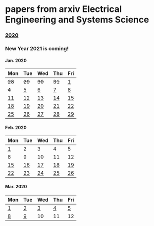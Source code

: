 # papers from arxiv Electrical Engineering and Systems Science

### [2020](2020.md)

### New Year 2021 is coming!

#### Jan. 2020
| Mon                           | Tue                           | Wed                           | Thu                           | Fri                           |
| ----------------------------- | ----------------------------- | ----------------------------- | ----------------------------- | ----------------------------- |
~~28~~ | ~~29~~ | ~~30~~ | ~~31~~ | [1](2021/202101/20210101.md) |
~~4~~ | [5](2021/202101/20210105.md) | [6](2021/202101/20210106.md) | [7](2021/202101/20210107.md) | [8](2021/202101/20210108.md) |
[11](2021/202101/20210111.md) | [12](2021/202101/20210112.md) | [13](2021/202101/20210113.md) | [14](2021/202101/20210114.md) | [15](2021/202101/20210115.md) |
[18](2021/202101/20210118.md) | [19](2021/202101/20210119.md) | [20](2021/202101/20210120.md) | [21](2021/202101/20210121.md) | [22](2021/202101/20210122.md) |
[25](2021/202101/20210125.md) | [26](2021/202101/20210126.md) | [27](2021/202101/20210127.md) | [28](2021/202101/20210128.md) | [29](2021/202101/20210129.md) |


#### Feb. 2020
| Mon                           | Tue                           | Wed                           | Thu                           | Fri                           |
| ----------------------------- | ----------------------------- | ----------------------------- | ----------------------------- | ----------------------------- |
[1](2021/202102/20210201.md) | 2 | 3 | 4 | 5 |
 8 | 9 | 10 | 11 | 12 | 
[15](2021/202102/20210215.md) | [16](2021/202102/20210216.md) | [17](2021/202102/20210217.md) | [18](2021/202102/20210218.md) | [19](2021/202102/20210219.md) |
[22](2021/202102/20210222.md) | [23](2021/202102/20210223.md) | [24](2021/202102/20210224.md) | [25](2021/202102/20210225.md) | [26](2021/202102/20210226.md) |


#### Mar. 2020
| Mon                           | Tue                           | Wed                           | Thu                           | Fri                           |
| ----------------------------- | ----------------------------- | ----------------------------- | ----------------------------- | ----------------------------- |
[1](2021/202103/20210301.md) | [2](2021/202103/20210302.md) | [3](2021/202103/20210303.md) | [4](2021/202103/20210304.md) | [5](2021/202103/20210305.md) |
[8](2021/202103/20210308.md) | [9](2021/202103/20210309.md) | 10 | 11 | 12 |
